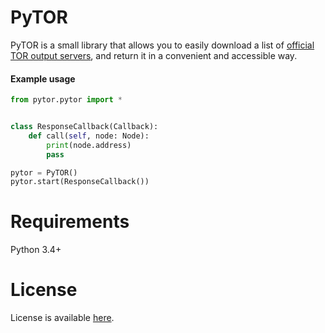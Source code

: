 # PyTOR
PyTOR is a small library that allows you to easily download a list of [official TOR output servers](https://check.torproject.org/exit-addresses), and return it in a convenient and accessible way.

#### Example usage
```python
from pytor.pytor import *


class ResponseCallback(Callback):
    def call(self, node: Node):
        print(node.address)
        pass

pytor = PyTOR()
pytor.start(ResponseCallback())
```

# Requirements
Python 3.4+

# License
License is available [here](LICENSE).
